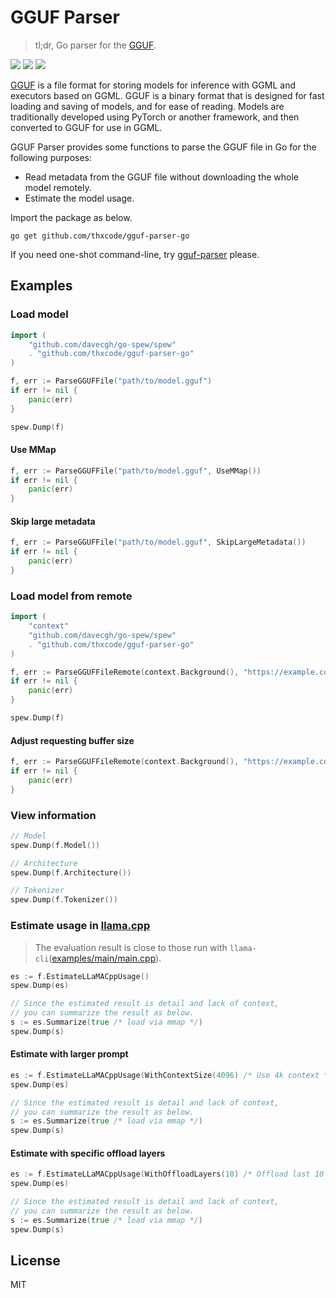 # GGUF Parser

> tl;dr, Go parser for the [GGUF](https://github.com/ggerganov/ggml/blob/master/docs/gguf.md).

[![](https://img.shields.io/github/actions/workflow/status/thxcode/gguf-parser-go/cmd.yml?label=ci)](https://github.com/thxcode/gguf-parser-go/actions)
[![](https://img.shields.io/github/license/thxcode/gguf-parser-go?label=license)](https://github.com/thxcode/gguf-parser-go#license)
[![](https://img.shields.io/github/downloads/thxcode/gguf-parser-go/total)](https://github.com/thxcode/gguf-parser-go/releases)

[GGUF](https://github.com/ggerganov/ggml/blob/master/docs/gguf.md) is a file format for storing models for inference
with GGML and executors based on GGML. GGUF is a binary format that is designed for fast loading and saving of models,
and for ease of reading. Models are traditionally developed using PyTorch or another framework, and then converted to
GGUF for use in GGML.

GGUF Parser provides some functions to parse the GGUF file in Go for the following purposes:

- Read metadata from the GGUF file without downloading the whole model remotely.
- Estimate the model usage.

Import the package as below.

```shell
go get github.com/thxcode/gguf-parser-go

```

If you need one-shot command-line, try [gguf-parser](./cmd/gguf-parser) please.

## Examples

### Load model

```go
import (
    "github.com/davecgh/go-spew/spew"
    . "github.com/thxcode/gguf-parser-go"
)

f, err := ParseGGUFFile("path/to/model.gguf")
if err != nil {
    panic(err)
}

spew.Dump(f)

```

#### Use MMap

```go
f, err := ParseGGUFFile("path/to/model.gguf", UseMMap())
if err != nil {
    panic(err)
}

```

#### Skip large metadata

```go
f, err := ParseGGUFFile("path/to/model.gguf", SkipLargeMetadata())
if err != nil {
    panic(err)
}

```

### Load model from remote

```go
import (
    "context"
    "github.com/davecgh/go-spew/spew"
    . "github.com/thxcode/gguf-parser-go"
)

f, err := ParseGGUFFileRemote(context.Background(), "https://example.com/model.gguf")
if err != nil {
    panic(err)
}

spew.Dump(f)

```

#### Adjust requesting buffer size

```go
f, err := ParseGGUFFileRemote(context.Background(), "https://example.com/model.gguf", UseBufferSize(1 * 1024 * 1024) /* 1M */)
if err != nil {
    panic(err)
}

```

### View information

```go
// Model
spew.Dump(f.Model())

// Architecture
spew.Dump(f.Architecture())

// Tokenizer
spew.Dump(f.Tokenizer())

```

### Estimate usage in [llama.cpp](https://github.com/ggerganov/llama.cpp)

> The evaluation result is close to those run with `llama-cli`([examples/main/main.cpp](https://github.com/ggerganov/llama.cpp/blob/master/examples/main/main.cpp)).

```go
es := f.EstimateLLaMACppUsage()
spew.Dump(es)

// Since the estimated result is detail and lack of context,
// you can summarize the result as below.
s := es.Summarize(true /* load via mmap */)
spew.Dump(s)

```

#### Estimate with larger prompt

```go
es := f.EstimateLLaMACppUsage(WithContextSize(4096) /* Use 4k context */))
spew.Dump(es)

// Since the estimated result is detail and lack of context,
// you can summarize the result as below.
s := es.Summarize(true /* load via mmap */)
spew.Dump(s)

```

#### Estimate with specific offload layers

```go
es := f.EstimateLLaMACppUsage(WithOffloadLayers(10) /* Offload last 10 layers to GPU */))
spew.Dump(es)

// Since the estimated result is detail and lack of context,
// you can summarize the result as below.
s := es.Summarize(true /* load via mmap */)
spew.Dump(s)

```

## License

MIT
